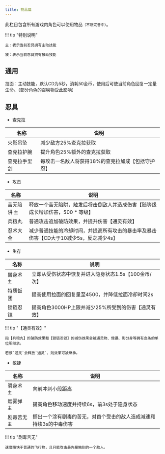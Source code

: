 ```yaml
---
title: 物品篇
---
```


此栏目包含所有游戏内角色可以使用物品`（不断完善中）`。

!!! tip "特别说明"

    主：表示当前忍具拥有主动技能

    被：表示当前忍具拥有被动技能


## 通用

拉面：主动技能，默认CD为5秒，消耗50金币，使用后可使当前角色回复一定量生命。（部分角色的召唤物受此影响）

## 忍具

* 查克拉

| 名称         | 说明                                              |
| ------------ | ------------------------------------------------- |
| 火影吊坠     | 减少敌方25%查克拉获取                             |
| 查克拉护腕   | 提升角色25%额外的查克拉获取                       |
| 查克拉手里剑 | 每攻击一名敌人将获得18%的查克拉加成【包括守护忍】 |

* 攻击

| 名称          | 说明                                                                                   |
| ------------- | -------------------------------------------------------------------------------------- |
| 苦无陷阱 `主` | 释放一个苦无陷阱，触发后将击倒敌人并造成伤害【随等级成长增加伤害，500 * 等级】         |
| 兵粮丸        | 普通攻击追加破防效果，并提升伤害【通灵有效】                                           |
| 忍术大全      | 减少普通技能的冷却时间，并提高所有攻击的暴击率及暴击伤害【CD大于10减少5s，反之减少4s】 |

* 生存

| 名称        | 说明                                                 |
| ----------- | ---------------------------------------------------- |
| 替身术 `主` | 立即从受伤状态中恢复并进入隐身状态1.5s【100金币/次】 |
| 特质饭团    | 提高使用拉面的回复量至4500，并降低拉面冷却时间2s     |
| 锁链忍铠    | 提高角色3000HP上限并减少25%所受到的伤害【通灵有效】  |

!!! tip "【通灵有效】"

    指【兵粮丸】的破防效果和【锁链忍铠】的减伤效果会被通灵物、傀儡、影分身等拥有血条的单位所继承。

    若该`通灵`会释放`通灵`，则效果可被继承。

* 敏捷

| 名称          | 说明                                                               |
| ------------- | ------------------------------------------------------------------ |
| 瞬身术 `主`   | 向前冲刺小段距离                                                   |
| 烟雾弹 `主`   | 提高角色移动速度并持续6s，前3s处于隐身状态                         |
| 剧毒苦无 `主` | 掷出一个涂有剧毒的苦无，对首个受击的敌人造成减速和持续3s的中毒伤害 |

!!! tip "剧毒苦无"

    速度略快于普通的飞行物，且只能攻击最先接触到的一个敌人。
